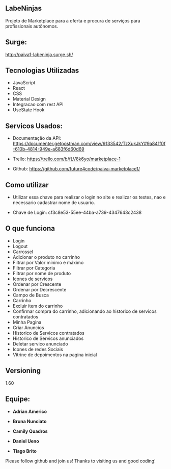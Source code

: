 ## LabeNinjas
 
Projeto de Marketplace para a oferta e procura de serviços para profissionais autônomos.

## Surge:

 http://paiva1-labeninja.surge.sh/

## Tecnologias Utilizadas
 
* JavaScript 
* React
* CSS
* Material Design 
* Integracao com rest API
* UseState Hook
 
## Servicos Usados:

* Documentação da API: https://documenter.getpostman.com/view/9133542/TzXukJkY#9a841f0f-610b-4814-949e-a683f6d60d69

* Trello: https://trello.com/b/fLV8k6yo/marketplace-1

* Github: https://github.com/future4code/paiva-marketplace1/

## Como utilizar
 
 * Utilizar essa chave para realizar o login no site e realizar os testes, nao e necessario cadastrar nome de usuario.
 
- Chave de Login: cf3c8e53-55ee-44ba-a739-4347643c2438
 
  
## O que funciona

- Login
- Logout
- Carrossel
- Adicionar o produto no carrinho
- Filtrar por Valor mínimo e máximo
- Filtrar por Categoria 
- Filtrar por nome de produto
- Icones de servicos  
- Ordenar por Crescente
- Ordenar por Decrescente
- Campo de Busca
- Carrinho
- Excluir item do carrinho
- Confirmar compra do carrinho, adicionando ao historico de servicos contratados
- Minha Pagina
- Criar Anuncios
- Historico de Servicos contratados
- Historico de Servicos anunciados
- Deletar servico anunciado
- Icones de redes Sociais
- Vitrine de depoimentos na pagina inicial

 
## Versioning
 
1.60
 
## Equipe:

* **Adrian Americo**
  
* **Bruna Nunciato**
 
* **Camily Quadros**

* **Daniel Ueno**

* **Tiago Brito**
 
 
 
Please follow github and join us!
Thanks to visiting us and good coding!
